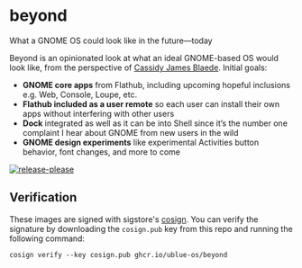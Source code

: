 # beyond

What a GNOME OS could look like in the future—today 

Beyond is an opinionated look at what an ideal GNOME-based OS would look like, from the perspective of [Cassidy James Blaede](https://cassidyjames.com). Initial goals:

- **GNOME core apps** from Flathub, including upcoming hopeful inclusions e.g. Web, Console, Loupe, etc.
- **Flathub included as a user remote** so each user can install their own apps without interfering with other users
- **Dock** integrated as well as it can be into Shell since it’s the number one complaint I hear about GNOME from new users in the wild
- **GNOME design experiments** like experimental Activities button behavior, font changes, and more to come

[![release-please](https://github.com/ublue-os/beyond/actions/workflows/release-please.yml/badge.svg)](https://github.com/ublue-os/beyond/actions/workflows/release-please.yml)

## Verification

These images are signed with sigstore's [cosign](https://docs.sigstore.dev/cosign/overview/). You can verify the signature by downloading the `cosign.pub` key from this repo and running the following command:

    cosign verify --key cosign.pub ghcr.io/ublue-os/beyond
    
